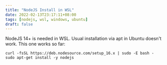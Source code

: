```yaml
---
title: "NodeJS Install in WSL"
date: 2022-02-13T23:17:11+08:00
tags: [nodejs, wsl, windows, ubuntu]
draft: false
---
```


NodeJS 14+ is needed in WSL. Usual installation via apt in Ubuntu doesn't work.
This one works so far:
```
curl -fsSL https://deb.nodesource.com/setup_16.x | sudo -E bash -
sudo apt-get install -y nodejs
```
